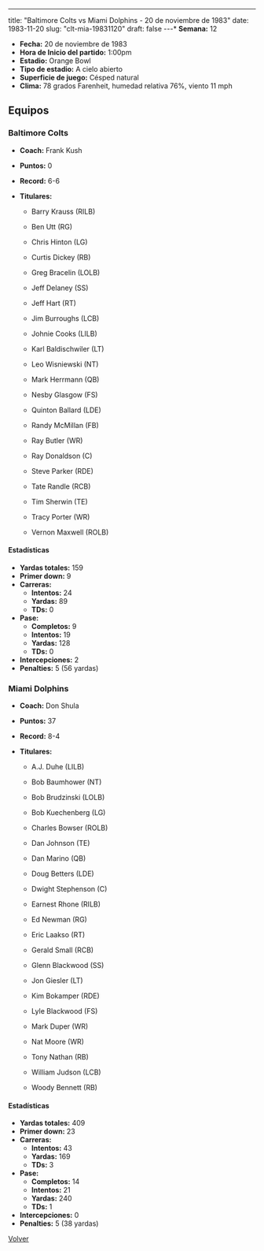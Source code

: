 ---
title: "Baltimore Colts vs Miami Dolphins - 20 de noviembre de 1983"
date: 1983-11-20
slug: "clt-mia-19831120"
draft: false
---* **Semana:** 12
* **Fecha:** 20 de noviembre de 1983
* **Hora de Inicio del partido:** 1:00pm
* **Estadio:** Orange Bowl
* **Tipo de estadio:** A cielo abierto
* **Superficie de juego:** Césped natural
* **Clima:** 78 grados Farenheit, humedad relativa 76%, viento 11 mph

## Equipos


### Baltimore Colts
* **Coach:** Frank Kush
* **Puntos:** 0
* **Record:** 6-6
* **Titulares:** 

  * Barry Krauss (RILB) 

  * Ben Utt (RG) 

  * Chris Hinton (LG) 

  * Curtis Dickey (RB) 

  * Greg Bracelin (LOLB) 

  * Jeff Delaney (SS) 

  * Jeff Hart (RT) 

  * Jim Burroughs (LCB) 

  * Johnie Cooks (LILB) 

  * Karl Baldischwiler (LT) 

  * Leo Wisniewski (NT) 

  * Mark Herrmann (QB) 

  * Nesby Glasgow (FS) 

  * Quinton Ballard (LDE) 

  * Randy McMillan (FB) 

  * Ray Butler (WR) 

  * Ray Donaldson (C) 

  * Steve Parker (RDE) 

  * Tate Randle (RCB) 

  * Tim Sherwin (TE) 

  * Tracy Porter (WR) 

  * Vernon Maxwell (ROLB) 

#### Estadísticas
* **Yardas totales:** 159
* **Primer down:** 9
* **Carreras:**
  * **Intentos:** 24
  * **Yardas:** 89
  * **TDs:** 0
* **Pase:**
  * **Completos:** 9
  * **Intentos:** 19
  * **Yardas:** 128
  * **TDs:** 0
* **Intercepciones:** 2
* **Penalties:** 5 (56 yardas)

### Miami Dolphins
* **Coach:** Don Shula
* **Puntos:** 37
* **Record:** 8-4
* **Titulares:** 

  * A.J. Duhe (LILB) 

  * Bob Baumhower (NT) 

  * Bob Brudzinski (LOLB) 

  * Bob Kuechenberg (LG) 

  * Charles Bowser (ROLB) 

  * Dan Johnson (TE) 

  * Dan Marino (QB) 

  * Doug Betters (LDE) 

  * Dwight Stephenson (C) 

  * Earnest Rhone (RILB) 

  * Ed Newman (RG) 

  * Eric Laakso (RT) 

  * Gerald Small (RCB) 

  * Glenn Blackwood (SS) 

  * Jon Giesler (LT) 

  * Kim Bokamper (RDE) 

  * Lyle Blackwood (FS) 

  * Mark Duper (WR) 

  * Nat Moore (WR) 

  * Tony Nathan (RB) 

  * William Judson (LCB) 

  * Woody Bennett (RB) 

#### Estadísticas
* **Yardas totales:** 409
* **Primer down:** 23
* **Carreras:**
  * **Intentos:** 43
  * **Yardas:** 169
  * **TDs:** 3
* **Pase:**
  * **Completos:** 14
  * **Intentos:** 21
  * **Yardas:** 240
  * **TDs:** 1
* **Intercepciones:** 0
* **Penalties:** 5 (38 yardas)


[Volver](/historia/1983)
